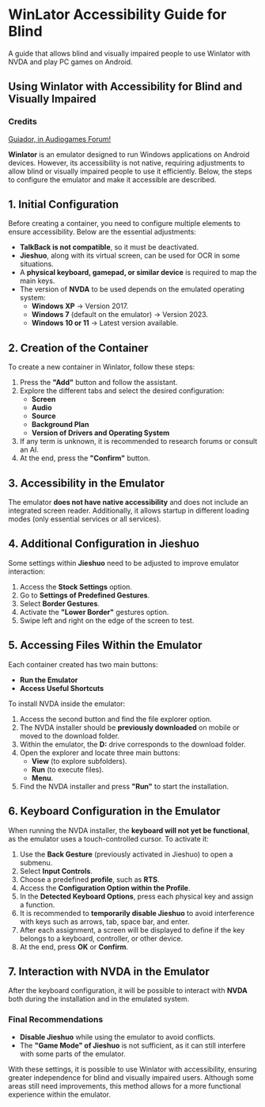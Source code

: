 # WinLator Accessibility Guide for Blind  
A guide that allows blind and visually impaired people to use Winlator with NVDA and play PC games on Android.  

## Using Winlator with Accessibility for Blind and Visually Impaired    

### Credits  
[Guiador, in Audiogames Forum!](https://forum.audiogames.net/post/898032/#p898032)  

**Winlator** is an emulator designed to run Windows applications on Android devices. However, its accessibility is not native, requiring adjustments to allow blind or visually impaired people to use it efficiently. Below, the steps to configure the emulator and make it accessible are described.  

## 1. Initial Configuration  
Before creating a container, you need to configure multiple elements to ensure accessibility. Below are the essential adjustments:  

- **TalkBack is not compatible**, so it must be deactivated.  
- **Jieshuo**, along with its virtual screen, can be used for OCR in some situations.  
- A **physical keyboard, gamepad, or similar device** is required to map the main keys.  
- The version of **NVDA** to be used depends on the emulated operating system:  
  - **Windows XP** → Version 2017.  
  - **Windows 7** (default on the emulator) → Version 2023.  
  - **Windows 10 or 11** → Latest version available.  

## 2. Creation of the Container  
To create a new container in Winlator, follow these steps:  

1. Press the **"Add"** button and follow the assistant.  
2. Explore the different tabs and select the desired configuration:  
   - **Screen**  
   - **Audio**  
   - **Source**  
   - **Background Plan**  
   - **Version of Drivers and Operating System**  
3. If any term is unknown, it is recommended to research forums or consult an AI.  
4. At the end, press the **"Confirm"** button.  

## 3. Accessibility in the Emulator  
The emulator **does not have native accessibility** and does not include an integrated screen reader. Additionally, it allows startup in different loading modes (only essential services or all services).  

## 4. Additional Configuration in Jieshuo  
Some settings within **Jieshuo** need to be adjusted to improve emulator interaction:  

1. Access the **Stock Settings** option.  
2. Go to **Settings of Predefined Gestures**.  
3. Select **Border Gestures**.  
4. Activate the **"Lower Border"** gestures option.  
5. Swipe left and right on the edge of the screen to test.  

## 5. Accessing Files Within the Emulator  
Each container created has two main buttons:  

- **Run the Emulator**  
- **Access Useful Shortcuts**  

To install NVDA inside the emulator:  

1. Access the second button and find the file explorer option.  
2. The NVDA installer should be **previously downloaded** on mobile or moved to the download folder.  
3. Within the emulator, the **D:** drive corresponds to the download folder.  
4. Open the explorer and locate three main buttons:  
   - **View** (to explore subfolders).  
   - **Run** (to execute files).  
   - **Menu**.  
5. Find the NVDA installer and press **"Run"** to start the installation.  

## 6. Keyboard Configuration in the Emulator  
When running the NVDA installer, the **keyboard will not yet be functional**, as the emulator uses a touch-controlled cursor. To activate it:  

1. Use the **Back Gesture** (previously activated in Jieshuo) to open a submenu.  
2. Select **Input Controls**.  
3. Choose a predefined **profile**, such as **RTS**.  
4. Access the **Configuration Option within the Profile**.  
5. In the **Detected Keyboard Options**, press each physical key and assign a function.  
6. It is recommended to **temporarily disable Jieshuo** to avoid interference with keys such as arrows, tab, space bar, and enter.  
7. After each assignment, a screen will be displayed to define if the key belongs to a keyboard, controller, or other device.  
8. At the end, press **OK** or **Confirm**.  

## 7. Interaction with NVDA in the Emulator  
After the keyboard configuration, it will be possible to interact with **NVDA** both during the installation and in the emulated system.  

### Final Recommendations  

- **Disable Jieshuo** while using the emulator to avoid conflicts.  
- The **"Game Mode" of Jieshuo** is not sufficient, as it can still interfere with some parts of the emulator.  

With these settings, it is possible to use Winlator with accessibility, ensuring greater independence for blind and visually impaired users. Although some areas still need improvements, this method allows for a more functional experience within the emulator.  
  

